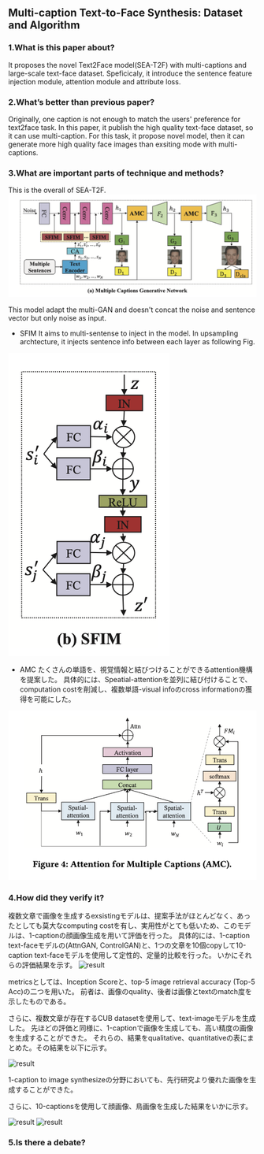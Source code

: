 ## Multi-caption Text-to-Face Synthesis: Dataset and Algorithm

### 1.What is this paper about?

It proposes the novel Text2Face model(SEA-T2F) with multi-captions and large-scale text-face dataset.
Speficicaly, it introduce the sentence feature injection module, attention module and attribute loss.


### 2.What’s better than previous paper?

Originally, one caption is not enough to match the users' preference for text2face task.
In this paper, it publish the high quality text-face dataset, so it can use multi-caption.
For this task, it propose novel model, then it can generate more high quality face images than exsiting mode with multi-captions.

### 3.What are important parts of technique and methods?

This is the overall of SEA-T2F.
![model](detail/img/SEA-T2F_model.png) 

This model adapt the multi-GAN and doesn't concat the noise and sentence vector but only noise as input.

- SFIM
It aims to multi-sentense to inject in the model.
In upsampling archtecture, it injects sentence info between each layer as following Fig.

![model](detail/img/SEA-T2F_SFIM.png)

- AMC
たくさんの単語を、視覚情報と結びつけることができるattention機構を提案した。
具体的には、Speatial-attentionを並列に結び付けることで、computation costを削減し、複数単語-visual infoのcross informationの獲得を可能にした。

![model](detail/img/SEA-T2F_AMC.png)

### 4.How did they verify it?

複数文章で画像を生成するexsistingモデルは、提案手法がほとんどなく、あったとしても莫大なcomputing costを有し、実用性がとても低いため、このモデルは、1-captionの顔画像生成を用いて評価を行った。
具体的には、1-caption text-faceモデルの(AttnGAN, ControlGAN)と、1つの文章を10個copyして10-caption text-faceモデルを使用して定性的、定量的比較を行った。
いかにそれらの評価結果を示す。
![result](detail/img/SEA-T2_result_face.png)

metricsとしては、Inception Scoreと、top-5 image retrieval accuracy (Top-5 Acc)の二つを用いた。
前者は、画像のquality、後者は画像とtextのmatch度を示したものである。

さらに、複数文章が存在するCUB datasetを使用して、text-imageモデルを生成した。
先ほどの評価と同様に、1-captionで画像を生成しても、高い精度の画像を生成することができた。
それらの、結果をqualitative、quantitativeの表にまとめた。その結果を以下に示す。

![result](detail/img/SEA-T2_result_cub.png)

1-caption to image synthesizeの分野においても、先行研究より優れた画像を生成することができた。

さらに、10-captionsを使用して顔画像、鳥画像を生成した結果をいかに示す。

![result](detail/img/SEA-T2_result_10face.png)
![result](detail/img/SEA-T2_result_10cub.png)






### 5.Is there a debate?
